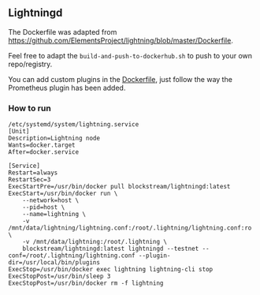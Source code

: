 ## Lightningd
The Dockerfile was adapted from https://github.com/ElementsProject/lightning/blob/master/Dockerfile.

Feel free to adapt the `build-and-push-to-dockerhub.sh` to push to your own repo/registry.

You can add custom plugins in the [Dockerfile](./Dockerfile#L29), just follow the way the Prometheus plugin has been added. 

### How to run
```
/etc/systemd/system/lightning.service
[Unit]
Description=Lightning node
Wants=docker.target
After=docker.service

[Service]
Restart=always
RestartSec=3
ExecStartPre=/usr/bin/docker pull blockstream/lightningd:latest
ExecStart=/usr/bin/docker run \
    --network=host \
    --pid=host \
    --name=lightning \
    -v /mnt/data/lightning/lightning.conf:/root/.lightning/lightning.conf:ro \
    -v /mnt/data/lightning:/root/.lightning \
    blockstream/lightningd:latest lightningd --testnet --conf=/root/.lightning/lightning.conf --plugin-dir=/usr/local/bin/plugins
ExecStop=/usr/bin/docker exec lightning lightning-cli stop
ExecStopPost=/usr/bin/sleep 3
ExecStopPost=/usr/bin/docker rm -f lightning
```
